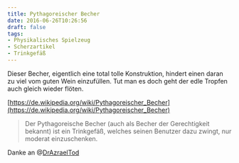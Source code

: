 ```yaml
---
title: Pythagoreischer Becher
date: 2016-06-26T10:26:56
draft: false
tags:
- Physikalisches Spielzeug
- Scherzartikel
- Trinkgefäß
---
```


Dieser Becher, eigentlich eine total tolle Konstruktion, hindert einen
daran zu viel vom guten Wein einzufüllen. Tut man es doch geht der edle
Tropfen auch gleich wieder flöten.

[https://de.wikipedia.org/wiki/Pythagoreischer_Becher](https://de.wikipedia.org/wiki/Pythagoreischer_Becher)

> Der Pythagoreische Becher (auch als Becher der Gerechtigkeit bekannt) ist
> ein Trinkgefäß, welches seinen Benutzer dazu zwingt, nur moderat
> einzuschenken.

Danke an @[DrAzraelTod](https://twitter.com/DrAzraelTod)
